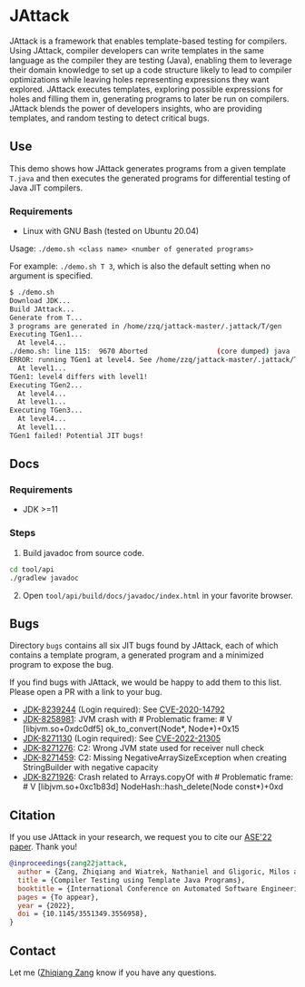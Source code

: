 # JAttack

JAttack is a framework that enables template-based testing for
compilers. Using JAttack, compiler developers can write templates in
the same language as the compiler they are testing (Java), enabling
them to leverage their domain knowledge to set up a code structure
likely to lead to compiler optimizations while leaving holes
representing expressions they want explored. JAttack executes
templates, exploring possible expressions for holes and filling them
in, generating programs to later be run on compilers. JAttack blends
the power of developers insights, who are providing templates, and
random testing to detect critical bugs.

## Use

This demo shows how JAttack generates programs from a given template
`T.java` and then executes the generated programs for differential
testing of Java JIT compilers.

### Requirements

- Linux with GNU Bash (tested on Ubuntu 20.04)

Usage: `./demo.sh <class name> <number of generated programs>`

For example: `./demo.sh T 3`, which is also the default setting when
no argument is specified.

```bash
$ ./demo.sh
Download JDK...
Build JAttack...
Generate from T...
3 programs are generated in /home/zzq/jattack-master/.jattack/T/gen
Executing TGen1...
  At level4...
./demo.sh: line 115:  9670 Aborted                 (core dumped) java -cp "${CP}" ${EXTRA_JAVA_FLAGS} ${STOP_AT_LEVEL}${level} ${gen_clz} ${n_exec_itrs} > "${output_file}" 2>&1
ERROR: running TGen1 at level4. See /home/zzq/jattack-master/.jattack/T/output/TGen1/TGen1-level4.txt
  At level1...
TGen1: level4 differs with level1!
Executing TGen2...
  At level4...
  At level1...
Executing TGen3...
  At level4...
  At level1...
TGen1 failed! Potential JIT bugs!
```

## Docs

### Requirements

- JDK >=11

### Steps

1. Build javadoc from source code.
```bash
cd tool/api
./gradlew javadoc
```

2. Open `tool/api/build/docs/javadoc/index.html` in your favorite
   browser.

## Bugs

Directory `bugs` contains all six JIT bugs found by JAttack, each of
which contains a template program, a generated program and a minimized
program to expose the bug.

If you find bugs with JAttack, we would be happy to add them to this
list. Please open a PR with a link to your bug.

- [JDK-8239244](https://bugs.openjdk.java.net/browse/JDK-8239244)
  (Login required): See
  [CVE-2020-14792](https://cve.mitre.org/cgi-bin/cvename.cgi?name=CVE-2020-14792)
- [JDK-8258981](https://bugs.openjdk.java.net/browse/JDK-8258981): JVM
  crash with # Problematic frame: # V [libjvm.so+0xdc0df5]
  ok_to_convert(Node*, Node*)+0x15
- [JDK-8271130](https://bugs.openjdk.java.net/browse/JDK-8271130)
  (Login required): See
  [CVE-2022-21305](https://cve.mitre.org/cgi-bin/cvename.cgi?name=CVE-2022-21305)
- [JDK-8271276](https://bugs.openjdk.java.net/browse/JDK-8271276): C2:
  Wrong JVM state used for receiver null check
- [JDK-8271459](https://bugs.openjdk.java.net/browse/JDK-8271459): C2:
  Missing NegativeArraySizeException when creating StringBuilder with
  negative capacity
- [JDK-8271926](https://bugs.openjdk.java.net/browse/JDK-8271926):
  Crash related to Arrays.copyOf with # Problematic frame: # V
  [libjvm.so+0xc1b83d] NodeHash::hash_delete(Node const*)+0xd

## Citation

If you use JAttack in your research, we request you to cite our
[ASE'22 paper](https://cptgit.github.io/dl/papers/zang22jattack.pdf).
Thank you!

```bibtex
@inproceedings{zang22jattack,
  author = {Zang, Zhiqiang and Wiatrek, Nathaniel and Gligoric, Milos and Shi, August},
  title = {Compiler Testing using Template Java Programs},
  booktitle = {International Conference on Automated Software Engineering},
  pages = {To appear},
  year = {2022},
  doi = {10.1145/3551349.3556958},
}
```

## Contact
Let me ([Zhiqiang Zang](https://github.com/CptGit) know if you have
any questions.
